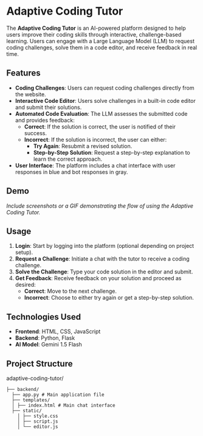 # Adaptive Coding Tutor

The **Adaptive Coding Tutor** is an AI-powered platform designed to help users improve their coding skills through interactive, challenge-based learning. Users can engage with a Large Language Model (LLM) to request coding challenges, solve them in a code editor, and receive feedback in real time.

## Features

- **Coding Challenges**: Users can request coding challenges directly from the website.
- **Interactive Code Editor**: Users solve challenges in a built-in code editor and submit their solutions.
- **Automated Code Evaluation**: The LLM assesses the submitted code and provides feedback:
  - **Correct**: If the solution is correct, the user is notified of their success.
  - **Incorrect**: If the solution is incorrect, the user can either:
    - **Try Again**: Resubmit a revised solution.
    - **Step-by-Step Solution**: Request a step-by-step explanation to learn the correct approach.
- **User Interface**: The platform includes a chat interface with user responses in blue and bot responses in gray.

## Demo

*Include screenshots or a GIF demonstrating the flow of using the Adaptive Coding Tutor.*

## Usage

1. **Login**: Start by logging into the platform (optional depending on project setup).
2. **Request a Challenge**: Initiate a chat with the tutor to receive a coding challenge.
3. **Solve the Challenge**: Type your code solution in the editor and submit.
4. **Get Feedback**: Receive feedback on your solution and proceed as desired:
   - **Correct**: Move to the next challenge.
   - **Incorrect**: Choose to either try again or get a step-by-step solution.

## Technologies Used

- **Frontend**: HTML, CSS, JavaScript
- **Backend**: Python, Flask 
- **AI Model**: Gemini 1.5 Flash

## Project Structure

adaptive-coding-tutor/ 

    ├── backend/ 
      ├── app.py # Main application file
      ├── templates/ 
      │ ├── index.html # Main chat interface 
      ├── static/ 
        │ ├── style.css
        │ ├── script.js
        │ └── editor.js  




